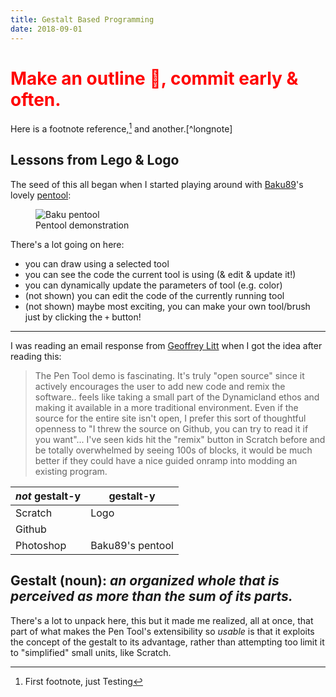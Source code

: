 ```yaml
---
title: Gestalt Based Programming
date: 2018-09-01
---
```


<h1 style="color: red">Make an outline 😬, commit early & often.</h1>

Here is a footnote reference,[^1] and another.[^longnote]

## Lessons from Lego & Logo

The seed of this all began when I started playing around with [Baku89](https://twitter.com/_baku89)'s lovely [pentool](https://s.baku89.com/pentool/):

<figure>
    <img src="../../assets/images/gestalt-based-programming/baku_pentool.gif" alt="Baku pentool">
    <figcaption>Pentool demonstration</figcaption>
</figure>

There's a lot going on here:

- you can draw using a selected tool
- you can see the code the current tool is using (& edit & update it!)
- you can dynamically update the parameters of tool (e.g. color)
- (not shown) you can edit the code of the currently running tool
- (not shown) maybe most exciting, you can make your own tool/brush just by clicking the `+` button!

---

I was reading an email response from [Geoffrey Litt](http://geoffreylitt.com/) when I got the idea after reading this:

> The Pen Tool demo is fascinating. It's truly "open source" since it actively
> encourages the user to add new code and remix the software.. feels like
> taking a small part of the Dynamicland ethos and making it available in a
> more traditional environment. Even if the source for the entire site isn't
> open, I prefer this sort of thoughtful openness to "I threw the source on
> Github, you can try to read it if you want"...  I've seen kids hit the
> "remix" button in Scratch before and be totally overwhelmed by seeing 100s of
> blocks, it would be much better if they could have a nice guided onramp into
> modding an existing program.


_not_ gestalt-y | gestalt-y
--- | ---
Scratch | Logo
Github |
Photoshop | Baku89's pentool

## Gestalt (noun): _an organized whole that is perceived as more than the sum of its parts._

There's a lot to unpack here, this but it made me realized, all at once, that
part of what makes the Pen Tool's extensibility so _usable_ is that it exploits
the concept of the gestalt to its advantage, rather than attempting too limit
it to "simplified" small units, like Scratch.

<!-- <div style="background&#45;color: #DAD"> -->
<!-- <img src="/assets/images/favicon.png" alt=""> -->
<!-- <img src="/assets/images/favicon&#45;white.png" alt=""> -->
<!-- <img src="/assets/images/circles_teal.svg" alt=""> -->
<!-- </div> -->

[^1]: First footnote, just
    Testing
